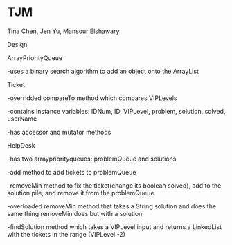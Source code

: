 # TJM

Tina Chen, Jen Yu, Mansour Elshawary

Design

ArrayPriorityQueue

-uses a binary search algorithm to add an object onto the ArrayList

Ticket

-overridded compareTo method which compares VIPLevels

-contains instance variables: IDNum, ID, VIPLevel, problem, solution, solved, userName

-has accessor and mutator methods

HelpDesk

-has two arraypriorityqueues: problemQueue and solutions

-add method to add tickets to problemQueue

-removeMin method to fix the ticket(change its boolean solved), add to the solution pile, and remove it from the problemQueue

-overloaded removeMin method that takes a String solution and does the same thing removeMin does but with a solution

-findSolution method which takes a VIPLevel input and returns a LinkedList with the tickets in the range (VIPLevel -2)